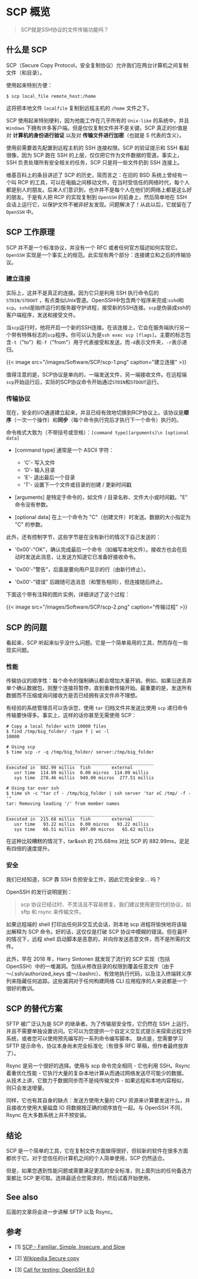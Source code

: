 # SCP 概览


> SCP就是SSH协议的文件传输功能吗？

<!--more-->

## 什么是 SCP

SCP（Secure Copy Protocol，安全复制协议）允许我们在两台计算机之间复制文件（和目录）。

使用起来特别方便：

```Shell
$ scp local_file remote_host:/home
```

这将把本地文件 `localfile` 复制到远程主机的 `/home` 文件之下。

SCP 使用起来特别便利，因为他能工作在几乎所有的 `Unix-like` 的系统中，并且 `Windows` 下拥有许多客户端。但是仅仅复制文件并不是关键。SCP 真正的价值是对 **计算机的身份进行验证** 以及对 **传输文件进行加密**（也就是 S 代表的含义）。

使用前需要首先配置到远程主机的 SSH 连接权限。SCP 的验证提示和 SSH 看起很像，因为 SCP 跑在 SSH 的上层，仅仅把它作为文件数据的管道。事实上，SSH 负责处理所有安全相关的任务，SCP 只是将一些文件扔到 SSH 连接上。

维基百科上的条目讲述了 SCP 的历史，简而言之：在旧的 BSD 系统上曾经有一个叫 RCP 的工具，可以在电脑之间移动文件。在当时受信任的网络时代，每个人都是别人的朋友。后来人们意识到，也许并不是每个人在他们的网络上都是这么好的朋友。于是有人把 RCP 的实现复制到 `OpenSSH` 的前身上，然后简单地在 SSH 会话上运行它，以保护文件不被非好友发现。问题解决了！从此以后，它就留在了 `OpenSSH` 中。

## SCP 工作原理

SCP 并不是一个标准协议，并没有一个 RFC 或者任何官方描述如何实现它。`OpenSSH` 实现是一个事实上的规范。此实现有两个部分：连接建立和之后的传输协议。

### 建立连接

实际上，这并不是真正的连接。因为它只是利用 SSH 执行命令后的 `STDIN/STDOUT` ，有点类似Unix管道。OpenSSH中包含两个程序来完成:`sshd`和`scp`。`sshd`是始终运行的服务器守护进程，接受新的SSH连接。`scp`是伪装成ssh的客户端程序，发送和接受文件。

当`scp`运行时，他将开启一个新的SSH连接。在该连接上，它会在服务端执行另一个带有特殊标志的`scp`程序。你可以认为是`ssh exec scp [flags]`。主要的标志包含`-t`（"to"）和`-f`（"from"）用于代表接受和发送，而`-d`表示文件夹，`-r`表示递归。

{{< image src="/images/Software/SCP/scp-1.png" caption="建立连接" >}} 

值得注意的是，SCP协议是单向的，一端发送文件，另一端接收文件。在远程端`scp`开始运行后，实际的SCP协议命令开始通过`STDIN`和`STDOUT`运行。

### 传输协议

现在，安全的I/O通道建立起来，并且已经有效地切换到RCP协议上。该协议是**顺序**（一次一个操作）和**同步**（每个命令执行完后才执行下一个命令）执行的。

命令格式大致为（不带括号或空格）：`[command type][arguments]\n [optional data]`

 - [command type] 通常是一个 ASCII 字符：
    - 'C'- 写入文件
    - 'D'- 输入目录
    - 'E'- 退出最后一个目录
    - 'T'- 设置下一个文件或目录的创建 / 更新时间戳

 - [arguments] 是特定于命令的，如文件 / 目录名称、文件大小或时间戳。"E" 命令没有参数。

 - [optional data] 在上一个命令为 "C"（创建文件）时发送。数据的大小指定为 "C" 的参数。

此外，还有控制字节，这些字节是在没有新行的情况下自己发送的：

  - '0x00'-"OK"，确认完成最后一个命令（如编写本地文件）。接收方也会在启动时发送此消息，让发送方知道它已准备好接收命令。

  - '0x00'-"警告"，后面是要向用户显示的行（由新行终止）。

  - '0x00'-"错误" 后跟随可选消息（和警告相同），但连接随后终止。

下面这个带有注释的图片实例，详细讲述了这个过程：

{{< image src="/images/Software/SCP/scp-2.png" caption="传输过程" >}} 


## SCP 的问题

看起来，SCP 听起来似乎没什么问题。它是一个简单易用的工具，然而存在一些现实问题。

### 性能

传输协议的顺序性：每个命令的强制确认都会增加大量开销。例如，如果沿途丢弃单个确认数据包，则整个连接将暂停，直到重新传输开始。最重要的是，发送所有数据而不压缩或询问接收方是否已经拥有该文件并不理想。

有经验的系统管理员可以告诉您，使用 `tar` 归档文件并发送比使用 `scp` 递归命令传输要快得多。事实上，这样的话你甚至无需使用 SCP：

```Shell
# Copy a local folder with 10000 files
$ find /tmp/big_folder/ -type f | wc -l
10000

# Using scp
$ time scp -r -q /tmp/big_folder/ server:/tmp/big_folder

________________________________________________________
Executed in  882.99 millis	fish       	external
   usr time  114.09 millis	0.00 micros  114.09 millis
   sys time  278.46 millis  949.00 micros  277.51 millis

# Using tar over ssh
$ time sh -c "tar cf - /tmp/big_folder | ssh server 'tar xC /tmp/ -f -'"
tar: Removing leading '/' from member names

________________________________________________________
Executed in  215.68 millis	fish       	external
   usr time   93.22 millis	0.00 micros   93.22 millis
   sys time   66.51 millis  897.00 micros   65.62 millis
```

在这种比较糟糕的情况下，tar&ssh 的 215.68ms 对比 SCP 的 882.99ms，足足有四倍的速度提升。

### 安全

我们已经知道，SCP 靠 SSH 负担安全工作，因此它完全安全... 吗？

OpenSSH 的发行说明提到：

>scp 协议已经过时、不灵活且不容易修复。我们建议使用更现代的协议，如 sftp 和 rsync 来传输文件。

如果远程端的 shell 打印出任何非交互式会话，则本地 scp 进程将愉快地将该输出解释为 SCP 命令。好的话，这仅仅是打破 SCP 协议中模糊的错误。但在最坏的情况下，远程 shell 启动脚本是恶意的，并向你发送恶意文件，而不是所需的文件。

此外，早在 2018 年，Harry Sintonen 就发现了流行的 SCP 实现（包括 OpenSSH）中的一堆漏洞。包括从修改目录的权限到覆盖任意文件（由于～/.ssh/authorized_keys 或～/.bashrc）、有效地执行代码，以及注入终端转义序列来隐藏任何追踪。这些漏洞对于任何构建网络 CLI 应用程序的人来说都是一个很好的教训。

## SCP 的替代方案

SFTP 被广泛认为是 SCP 的继承者。为了传输层安全性，它仍然在 SSH 上运行，并且不需要单独设置访问。它可以为您提供一个自定义交互式提示来探索远程文件系统，或者您可以使用预先编写的一系列命令编写脚本。
缺点是，您需要学习 SFTP 提示命令，协议本身尚未完全标准化（有很多 RFC 草稿，但作者最终放弃了）。

Rsync 是另一个很好的选择。使用与 scp 命令完全相同 - 它也利用 SSH。Rsync 着重优化性能 - 它执行大量的复杂本地计算从而通过网络发送尽可能少的数据。从技术上讲，它致力于数据同步而不是纯传输文件 - 如果远程和本地内容相似，则只会发送增量。

同样，它也有其自身的缺点：发送方使用大量的 CPU 资源来计算要发送什么，并且接收方使用大量磁盘 IO 将数据按正确的顺序放在一起。与 OpenSSH 不同，Rsync 在大多数系统上并不预安装。

## 结论

SCP 是一个简单的工具，它在复制文件方面做得很好，但较新的软件在很多方面都优于它。对于您信任的计算机之间的个人简单使用，SCP 仍然适合。

但是，如果您遇到性能问题或需要满足更高的安全标准，则上面列出的任何备选方案都比 SCP 更可取。选择最适合您需求的，然后试着开始使用。

## See also

后面的文章将会进一步讲解 SFTP 以及 Rsync。

## 参考

- [1] [SCP - Familiar, Simple, Insecure, and Slow](https://gravitational.com/blog/scp-familiar-simple-insecure-slow/)

- [2] [Wikipedia Secure copy](https://en.wikipedia.org/wiki/Secure_copy)

- [3] [Call for testing: OpenSSH 8.0](https://lists.mindrot.org/pipermail/openssh-unix-dev/2019-March/037672.html)
